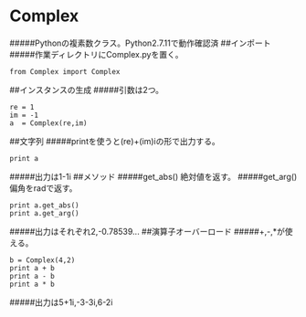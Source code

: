 # Complex　
#####Pythonの複素数クラス。Python2.7.11で動作確認済
##インポート
#####作業ディレクトリにComplex.pyを置く。
```
from Complex import Complex
```
##インスタンスの生成
#####引数は2つ。
```
re = 1
im = -1
a  = Complex(re,im)
```
##文字列
#####printを使うと(re)+(im)iの形で出力する。
```
print a
```
#####出力は1-1i
##メソッド
#####get_abs() 絶対値を返す。
#####get_arg() 偏角をradで返す。
```
print a.get_abs()
print a.get_arg()
```
#####出力はそれぞれ2,-0.78539...
##演算子オーバーロード
#####+,-,*が使える。
```
b = Complex(4,2)
print a + b
print a - b
print a * b
```
#####出力は5+1i,-3-3i,6-2i
